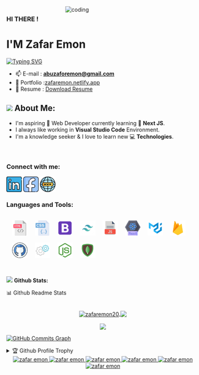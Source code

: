 <img align="right" alt="coding" width="350" src="https://i.ibb.co/Mkjg2y8/122.gif">

### HI THERE !

<h1>I'M Zafar Emon</h1>

[![Typing SVG](https://readme-typing-svg.herokuapp.com?font=Poppins&size=22&color=071A22&vCenter=true&width=250&height=35&lines=Software+Engineer;Front+End+Developer;MERN+Stack+Developer)](https://zafaremon.netlify.app/)

<!-- - 💬 Ask me about **React, Node and JavaScript.** -->

- 📫 E-mail : **abuzaforemon@gmail.com**
- 📝 Portfolio :[zafaremon.netlify.app](https://portfolio-abuzafaremon.vercel.app/)
- 📄 Resume : [Download Resume](https://drive.google.com/file/d/1fA4ADDPKA7O2AGtAaaPnRQbsZAZWYrht/view?usp=sharing)

## <img src="https://media.giphy.com/media/WUlplcMpOCEmTGBtBW/giphy.gif" width="40"> **About Me:**

- I'm aspiring 🔭️ Web Developer currently learning 🌱 **Next JS**.
- I always like working in **Visual Studio Code** Environment.
- I'm a knowledge seeker & I love to learn new 💻 **Technologies**.

</br>

### Connect with me:

<p align="left">
<a href="https://www.linkedin.com/in/zafaremon/" target="blank"><img align="center" src="./Social/linkedin.png" alt="https://www.linkedin.com/in/zafaremon/" height="40" width="40" /></a>
<a href="https://www.facebook.com/zafar.emon" target="blank"><img align="center" src="./Social/Facebook.png" alt="https://www.facebook.com/abuzafaremon" height="40" width="40" /></a>
<a href="https://zafaremon.netlify.app" target="blank"><img align="center" src="./Social/website.png" alt="https://zafaremon.netlify.app" height="40" width="40" /></a>

</p

<br />

### Languages and Tools:

<p align="left">
<img src="./Skillicons/html.png" alt="" height="40" width="40" style='margin-top:15px; margin-left:15px '/>
<img src="./Skillicons/css.png" alt="" height="40" width="40" style='margin-top:15px; margin-left:15px '/>
<img src="./Skillicons/bootstrap.png" alt="" height="40" width="40" style='margin-top:15px; margin-left:15px '/>
<img src="./Skillicons/tailwaind.png" alt="" height="40" width="40" style='margin-top:15px; margin-left:15px '/>
<img src="./Skillicons/js-file.png" alt="" height="40" width="40" style='margin-top:15px; margin-left:15px '/>
<img src="./Skillicons/react.png" alt="" height="40" width="40" style='margin-top:15px; margin-left:15px '/>
<img src="./Skillicons/metarial ui.png" alt="" height="40" width="40" style='margin-top:15px; margin-left:15px '/>
<img src="./Skillicons/firebase.png" alt="" height="40" width="40" style='margin-top:15px; margin-left:15px '/>
<img src="./Skillicons/github.png" alt="" height="40" width="40" style='margin-top:15px; margin-left:15px '/>
<img src="./Skillicons/express.png" alt="" height="40" width="40" style='margin-top:15px; margin-left:15px '/>
<img src="./Skillicons/node js.png" alt="" height="40" width="40" style='margin-top:15px; margin-left:15px '/>
<img src="./Skillicons/mongodb.png" alt="" height="40" width="40"  style='margin-top:15px; margin-left:15px '/>
</p>
<br />

<img src="https://media.giphy.com/media/ZCN6F3FAkwsyOGU2RS/giphy.gif" width="40"> **Github Stats:**

  <summary>📊 Github Readme Stats</summary>
 </br>
 <p align="center">
  <a href="https://github.com/zafaremon20">
   <img width="430" align="center" src="https://github-readme-stats.vercel.app/api?username=zafaremon20&show_icons=true&locale=en&theme=radical&count_private=true" alt="zafaremon20">
  </a>

  <a href="https://github.com/zafaremon20/github-readme-stats">
    <img align="center" src="https://github-readme-stats.anuraghazra1.vercel.app/api/top-langs/?username=zafaremon20&layout=compact&theme=radical&langs_count=6" />
  </a>
 </p>
<p align="center">
   <img align="center" src="https://github-readme-streak-stats.herokuapp.com/?user=zafaremon20&theme=radical&hide_border=true"/>
</p>

<a href="http://www.github.com/zafaremon20"><img src="https://github-readme-activity-graph.cyclic.app/graph?username=zafaremon20&bg_color=000000&color=ffffff&line=ffffff&point=ff0000&area=true&hide_border=true)](https://github.com/ashutosh00710/github-readme-activity-graph" alt="GitHub Commits Graph" /></a>

<details>
 <summary>🏆 Github Profile Trophy</summary>
 </br>
 <p align="center">
  <a href="https://github.com/zafaremon20">
   <img src="https://github-profile-trophy.vercel.app/?username=zafaremon20&column=8&theme=darkhub"/>
    
  </a>
 </p>
</details>

<div align="center" >

<a href="mailto:abuzaforemon@gmail.com">
<img
src='https://img.shields.io/badge/Gmail-D14836?style=for-the-badge&logo=gmail&logoColor=white'
alt='zafar emon'
/>
</a>

<a href="tel:+8801707894381">
<img
src='https://img.shields.io/badge/WhatsApp-25D366?style=for-the-badge&logo=whatsapp&logoColor=white'
alt='zafar emon'
/>
</a>
<a href="https://zafaremon.netlify.app" target="_blank">
<img
src='https://img.shields.io/badge/website-000000?style=for-the-badge&logo=About.me&logoColor=white'
alt='zafar emon'
/>
</a>
<a href="https://www.facebook.com/abuzafaremon" target="_blank">
<img
src='https://img.shields.io/badge/Facebook-1877F2?style=for-the-badge&logo=facebook&logoColor=white'
alt='zafar emon'
/>
</a>

<a href="https://www.linkedin.com/in/zafaremon/" target="_blank">
<img
src='https://img.shields.io/badge/LinkedIn-0077B5?style=for-the-badge&logo=linkedin&logoColor=white'
alt='zafar emon'
/>
</a>

<a href="https://github.com/zafaremon20" target="_blank">
<img
src='https://img.shields.io/badge/GitHub-100000?style=for-the-badge&logo=github&logoColor=white'
alt='zafar emon'
/>
</a>

</div>
